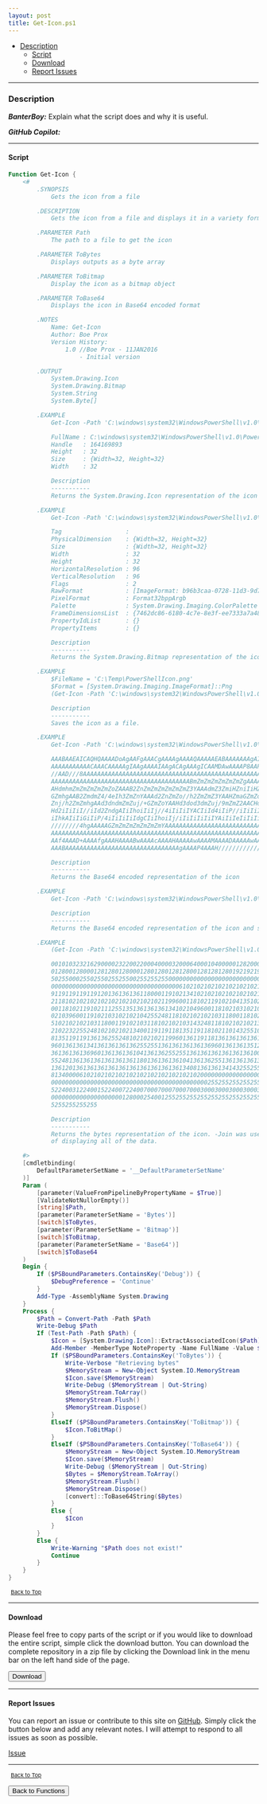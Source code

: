 ```yaml
---
layout: post
title: Get-Icon.ps1
---
```


- [Description](#description)
  - [Script](#script)
  - [Download](#download)
  - [Report Issues](#report-issues)

---

### Description

**_BanterBoy:_** Explain what the script does and why it is useful.

**_GitHub Copilot:_**

---

#### Script

```powershell
Function Get-Icon {
    <#
        .SYNOPSIS
            Gets the icon from a file

        .DESCRIPTION
            Gets the icon from a file and displays it in a variety formats.

        .PARAMETER Path
            The path to a file to get the icon

        .PARAMETER ToBytes
            Displays outputs as a byte array

        .PARAMETER ToBitmap
            Display the icon as a bitmap object

        .PARAMETER ToBase64
            Displays the icon in Base64 encoded format

        .NOTES
            Name: Get-Icon
            Author: Boe Prox
            Version History:
                1.0 //Boe Prox - 11JAN2016
                    - Initial version

        .OUTPUT
            System.Drawing.Icon
            System.Drawing.Bitmap
            System.String
            System.Byte[]

        .EXAMPLE
            Get-Icon -Path 'C:\windows\system32\WindowsPowerShell\v1.0\PowerShell.exe'

            FullName : C:\windows\system32\WindowsPowerShell\v1.0\PowerShell.exe
            Handle   : 164169893
            Height   : 32
            Size     : {Width=32, Height=32}
            Width    : 32

            Description
            -----------
            Returns the System.Drawing.Icon representation of the icon

        .EXAMPLE
            Get-Icon -Path 'C:\windows\system32\WindowsPowerShell\v1.0\PowerShell.exe' -ToBitmap

            Tag                  :
            PhysicalDimension    : {Width=32, Height=32}
            Size                 : {Width=32, Height=32}
            Width                : 32
            Height               : 32
            HorizontalResolution : 96
            VerticalResolution   : 96
            Flags                : 2
            RawFormat            : [ImageFormat: b96b3caa-0728-11d3-9d7b-0000f81ef32e]
            PixelFormat          : Format32bppArgb
            Palette              : System.Drawing.Imaging.ColorPalette
            FrameDimensionsList  : {7462dc86-6180-4c7e-8e3f-ee7333a7a483}
            PropertyIdList       : {}
            PropertyItems        : {}

            Description
            -----------
            Returns the System.Drawing.Bitmap representation of the icon

        .EXAMPLE
            $FileName = 'C:\Temp\PowerShellIcon.png'
            $Format = [System.Drawing.Imaging.ImageFormat]::Png
            (Get-Icon -Path 'C:\windows\system32\WindowsPowerShell\v1.0\PowerShell.exe' -ToBitmap).Save($FileName,$Format)

            Description
            -----------
            Saves the icon as a file.

        .EXAMPLE
            Get-Icon -Path 'C:\windows\system32\WindowsPowerShell\v1.0\PowerShell.exe' -ToBase64

            AAABAAEAICAQHQAAAADoAgAAFgAAACgAAAAgAAAAQAAAAAEABAAAAAAAgAIAAAAAAAAAAAAAAAAAAAA
            AAAAAAAAAAACAAACAAAAAgIAAgAAAAIAAgACAgAAAgICAAMDAwAAAAP8AAP8AAAD//wD/AAAA/wD/AP
            //AAD///8AAAAAAAAAAAAAAAAAAAAAAAAAAAAAAAAAAAAAAAAAAAAAAAAAAAAAAAAAAAAAAAAAAAAAA
            AAAAAAAAAAAAAAAAAAAAAAAAAAAAAAAAAAAAAAABmZmZmZmZmZmZmZgAAAAAAaId3d3d3d4iIiIdgAA
            AHdmhmZmZmZmZmZmZoZAAAB2ZnZmZmZmZmZmZmZ3YAAAdmZ3ZmiHZniIiHZmaGAAAHZmd2Zv/4eIiIi
            GZmhgAAB2ZmdmZ4/4eIh3ZmZnYAAAd2ZnZmZo//h2ZmZmZ3YAAHZmaGZmZo//h2ZmZmd2AAB3Zmd2Zm
            Znj/h2ZmZmhgAAd3dndmZmZuj/+GZmZoYAAHd3dod3dmZuj/9mZmZ2AACHd3aHd3eIiP/4ZmZmd2AAi
            Hd2iIiIiI//iId2ZndgAIiIhoiIiIj//4iIiIiIYACIiId4iIiP//iIiIiIiGAAiIiIaIiI//+IiIiI
            iIhkAIiIiGiIiP/4iIiIiIiIdgCIiIhoiIj/iIiIiIiIiIYAiIiIeIiIiIiIiIiIiIiGAAiIiIaP///
            ////////4hgAAAAAGZmZmZmZmZmZmZmYAAAAAAAAAAAAAAAAAAAAAAAAAAAAAAAAAAAAAAAAAAAAAAA
            AAAAAAAAAAAAAAAAAAAAAAAAAAAAAAAAAAAAAAAAAAAAAAAAAAAAAAAAAAAAD////////////////gA
            AAf4AAAD+AAAAfgAAAHAAAABwAAAAcAAAAHAAAAAwAAAAMAAAADAAAAAwAAAAMAAAABAAAAAQAAAAEA
            AAABAAAAAAAAAAAAAAAAAAAAAAAAAAAAAAAAgAAAAP4AAAH//////////////////////////w==

            Description
            -----------
            Returns the Base64 encoded representation of the icon

        .EXAMPLE
            Get-Icon -Path 'C:\windows\system32\WindowsPowerShell\v1.0\PowerShell.exe' -ToBase64 | Clip

            Description
            -----------
            Returns the Base64 encoded representation of the icon and saves it to the clipboard.

        .EXAMPLE
            (Get-Icon -Path 'C:\windows\system32\WindowsPowerShell\v1.0\PowerShell.exe' -ToBytes) -Join ''

            0010103232162900002322002200040000320006400010400000128200000000000000000000000
            0128001280001281280128000128012801281280012812812801921921920002550025500025525
            5025500025502550255255002552552550000000000000000000000000000000000000000000000
            0000000000000000000000000000000000006102102102102102102102102102102960000613611
            9119119119119120136136136118000119102134102102102102102102102102102134640011810
            2118102102102102102102102102102119960011810211910210413510212013613611810210496
            0011810211910211125513513613613613410210496001181021031021031432481201361191021
            0210396001191021031021021042552481181021021021031180011810210410210210214325513
            5102102102103118001191021031181021021031432481181021021021340011911910311810210
            2102232255248102102102134001191191181351191181021101432551021021021180013511911
            8135119119136136255248102102102119960136119118136136136136143255136135118102119
            9601361361341361361361362552551361361361361369601361361351201361361432552481361
            3613613613696013613613610413613625525513613613613613613610001361361361041361362
            5524813613613613613613611801361361361041361362551361361361361361361361340136136
            1361201361361361361361361361361361361340813613613414325525525525525525525525524
            8134000061021021021021021021021021021021020000000000000000000000000000000000000
            0000000000000000000000000000000000000000000025525525525525525525525525525525525
            5224003122400152240072240070007000700070003000300030003000300010001000100010000
            0000000000000000000012800025400125525525525525525525525525525525525525525525525
            5255255255255

            Description
            -----------
            Returns the bytes representation of the icon. -Join was used in this for the sake
            of displaying all of the data.

    #>
    [cmdletbinding(
        DefaultParameterSetName = '__DefaultParameterSetName'
    )]
    Param (
        [parameter(ValueFromPipelineByPropertyName = $True)]
        [ValidateNotNullorEmpty()]
        [string]$Path,
        [parameter(ParameterSetName = 'Bytes')]
        [switch]$ToBytes,
        [parameter(ParameterSetName = 'Bitmap')]
        [switch]$ToBitmap,
        [parameter(ParameterSetName = 'Base64')]
        [switch]$ToBase64
    )
    Begin {
        If ($PSBoundParameters.ContainsKey('Debug')) {
            $DebugPreference = 'Continue'
        }
        Add-Type -AssemblyName System.Drawing
    }
    Process {
        $Path = Convert-Path -Path $Path
        Write-Debug $Path
        If (Test-Path -Path $Path) {
            $Icon = [System.Drawing.Icon]::ExtractAssociatedIcon($Path) |
            Add-Member -MemberType NoteProperty -Name FullName -Value $Path -PassThru
            If ($PSBoundParameters.ContainsKey('ToBytes')) {
                Write-Verbose "Retrieving bytes"
                $MemoryStream = New-Object System.IO.MemoryStream
                $Icon.save($MemoryStream)
                Write-Debug ($MemoryStream | Out-String)
                $MemoryStream.ToArray()
                $MemoryStream.Flush()
                $MemoryStream.Dispose()
            }
            ElseIf ($PSBoundParameters.ContainsKey('ToBitmap')) {
                $Icon.ToBitMap()
            }
            ElseIf ($PSBoundParameters.ContainsKey('ToBase64')) {
                $MemoryStream = New-Object System.IO.MemoryStream
                $Icon.save($MemoryStream)
                Write-Debug ($MemoryStream | Out-String)
                $Bytes = $MemoryStream.ToArray()
                $MemoryStream.Flush()
                $MemoryStream.Dispose()
                [convert]::ToBase64String($Bytes)
            }
            Else {
                $Icon
            }
        }
        Else {
            Write-Warning "$Path does not exist!"
            Continue
        }
    }
}
```

<span style="font-size:11px;"><a href="#"><i class="fas fa-caret-up" aria-hidden="true" style="color: white; margin-right:5px;"></i>Back to Top</a></span>

---

#### Download

Please feel free to copy parts of the script or if you would like to download the entire script, simple click the download button. You can download the complete repository in a zip file by clicking the Download link in the menu bar on the left hand side of the page.

<button class="btn" type="submit" onclick="window.open('/PowerShell/functions/Get-Icon.ps1')">
    <i class="fa fa-cloud-download-alt">
    </i>
        Download
</button>

---

#### Report Issues

You can report an issue or contribute to this site on <a href="https://github.com/BanterBoy/scripts-blog/issues">GitHub</a>. Simply click the button below and add any relevant notes. I will attempt to respond to all issues as soon as possible.

<!-- Place this tag where you want the button to render. -->

<a class="github-button" href="https://github.com/BanterBoy/scripts-blog/issues/new?title=Get-Icon.ps1&body=There is a problem with this function. Please find details below." data-show-count="true" aria-label="Issue BanterBoy/scripts-blog on GitHub">Issue</a>

---

<span style="font-size:11px;"><a href="#"><i class="fas fa-caret-up" aria-hidden="true" style="color: white; margin-right:5px;"></i>Back to Top</a></span>

<a href="/menu/_pages/functions.html">
    <button class="btn">
        <i class='fas fa-reply'>
        </i>
            Back to Functions
    </button>
</a>

[1]: http://ecotrust-canada.github.io/markdown-toc
[2]: https://github.com/googlearchive/code-prettify
